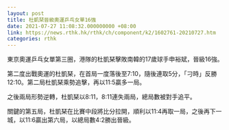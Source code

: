```yaml
---
layout: post
title: 杜凱琹晉級奧運乒乓女單16強
date: 2021-07-27 11:08:32.000000000 +08:00
link: https://news.rthk.hk/rthk/ch/component/k2/1602761-20210727.htm
categories: rthk
---
```


東京奧運乒乓女單第三圈，港隊的杜凱琹擊敗南韓的17歲球手申裕斌，晉級16強。

第二度出戰奧運的杜凱琹，在首局一度落後至7:10，隨後連取5分，「刁時」反勝12:10。第二局杜凱琹乘勢追擊，再以11:5贏多一局。

之後兩局形勢逆轉，杜凱琹以8:11，8:11連失兩局，總局數被對手追平。

關鍵的第五局，杜凱琹在比賽中段將比分拉開，順利以11:4再取一局，之後再下一城，以11:6贏出第六局，以總局數4:2勝出晉級。

